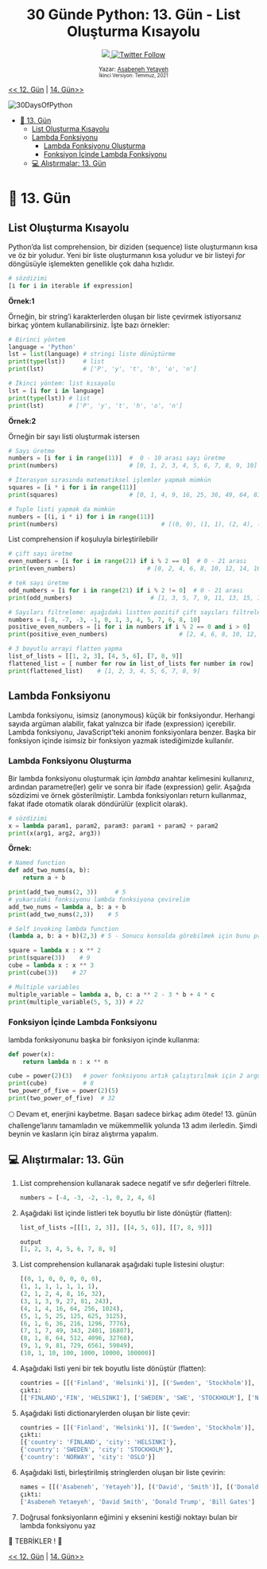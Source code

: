 <div align="center">
  <h1> 30 Günde Python: 13. Gün - List Oluşturma Kısayolu</h1>
  <a class="header-badge" target="_blank" href="https://www.linkedin.com/in/asabeneh/">
  <img src="https://img.shields.io/badge/style--5eba00.svg?label=LinkedIn&logo=linkedin&style=social">
  </a>
  <a class="header-badge" target="_blank" href="https://twitter.com/Asabeneh">
  <img alt="Twitter Follow" src="https://img.shields.io/twitter/follow/asabeneh?style=social">
  </a>

<sub>Yazar:
<a href="https://www.linkedin.com/in/asabeneh/" target="_blank">Asabeneh Yetayeh</a><br>
<small> İkinci Versiyon: Temmuz, 2021</small>
</sub>

</div>
</div>

[<< 12. Gün](../12_Day_Modules/12_modules.md) | [14. Gün>>](../14_Day_Higher_order_functions/14_higher_order_functions.md)

![30DaysOfPython](../images/30DaysOfPython_banner3@2x.png)

- [📘 13. Gün](#-day-13)
  - [List Oluşturma Kısayolu](#list-comprehension)
  - [Lambda Fonksiyonu](#lambda-function)
    - [Lambda Fonksiyonu Oluşturma](#creating-a-lambda-function)
    - [Fonksiyon İçinde Lambda Fonksiyonu](#lambda-function-inside-another-function)
  - [💻 Alıştırmalar: 13. Gün](#-exercises-day-13)

# 📘 13. Gün

## List Oluşturma Kısayolu

Python’da list comprehension, bir diziden (sequence) liste oluşturmanın kısa ve öz bir yoludur. Yeni bir liste oluşturmanın kısa yoludur ve bir listeyi _for_ döngüsüyle işlemekten genellikle çok daha hızlıdır.

```py
# sözdizimi
[i for i in iterable if expression]
```

**Örnek:1**

Örneğin, bir string’i karakterlerden oluşan bir liste çevirmek istiyorsanız birkaç yöntem kullanabilirsiniz. İşte bazı örnekler:

```py
# Birinci yöntem
language = 'Python'
lst = list(language) # stringi liste dönüştürme
print(type(lst))     # list
print(lst)           # ['P', 'y', 't', 'h', 'o', 'n']

# İkinci yöntem: list kısayolu
lst = [i for i in language]
print(type(lst)) # list
print(lst)       # ['P', 'y', 't', 'h', 'o', 'n']

```

**Örnek:2**

Örneğin bir sayı listi oluşturmak istersen

```py
# Sayı üretme
numbers = [i for i in range(11)]  #  0 - 10 arası sayı üretme
print(numbers)                    # [0, 1, 2, 3, 4, 5, 6, 7, 8, 9, 10]

# İterasyon sırasında matematiksel işlemler yapmak mümkün
squares = [i * i for i in range(11)]
print(squares)                    # [0, 1, 4, 9, 16, 25, 36, 49, 64, 81, 100]

# Tuple listi yapmak da mümkün
numbers = [(i, i * i) for i in range(11)]
print(numbers)                             # [(0, 0), (1, 1), (2, 4), (3, 9), (4, 16), (5, 25)]

```

List comprehension if koşuluyla birleştirilebilir


```py
# çift sayı üretme
even_numbers = [i for i in range(21) if i % 2 == 0]  # 0 - 21 arası
print(even_numbers)                    # [0, 2, 4, 6, 8, 10, 12, 14, 16, 18, 20]

# tek sayı üretme
odd_numbers = [i for i in range(21) if i % 2 != 0]  # 0 - 21 arası
print(odd_numbers)                      # [1, 3, 5, 7, 9, 11, 13, 15, 17, 19]

# Sayıları filtreleme: aşağıdaki listten pozitif çift sayıları filtreleyelim
numbers = [-8, -7, -3, -1, 0, 1, 3, 4, 5, 7, 6, 8, 10]
positive_even_numbers = [i for i in numbers if i % 2 == 0 and i > 0]
print(positive_even_numbers)                    # [2, 4, 6, 8, 10, 12, 14, 16, 18, 20]

# 3 boyutlu arrayi flatten yapma
list_of_lists = [[1, 2, 3], [4, 5, 6], [7, 8, 9]]
flattened_list = [ number for row in list_of_lists for number in row]
print(flattened_list)    # [1, 2, 3, 4, 5, 6, 7, 8, 9]
```

## Lambda Fonksiyonu

Lambda fonksiyonu, isimsiz (anonymous) küçük bir fonksiyondur. Herhangi sayıda argüman alabilir, fakat yalnızca bir ifade (expression) içerebilir. Lambda fonksiyonu, JavaScript’teki anonim fonksiyonlara benzer. Başka bir fonksiyon içinde isimsiz bir fonksiyon yazmak istediğimizde kullanılır.

### Lambda Fonksiyonu Oluşturma

Bir lambda fonksiyonu oluşturmak için _lambda_ anahtar kelimesini kullanırız, ardından parametre(ler) gelir ve sonra bir ifade (expression) gelir. Aşağıda sözdizimi ve örnek gösterilmiştir. Lambda fonksiyonları return kullanmaz, fakat ifade otomatik olarak döndürülür (explicit olarak).

```py
# sözdizimi
x = lambda param1, param2, param3: param1 + param2 + param2
print(x(arg1, arg2, arg3))
```

**Örnek:**

```py
# Named function
def add_two_nums(a, b):
    return a + b

print(add_two_nums(2, 3))     # 5
# yukarıdaki fonksiyonu lambda fonksiyona çevirelim
add_two_nums = lambda a, b: a + b
print(add_two_nums(2,3))    # 5

# Self invoking lambda function
(lambda a, b: a + b)(2,3) # 5 - Sonucu konsolda görebilmek için bunu print() içine sarmamız gerekiyor.

square = lambda x : x ** 2
print(square(3))    # 9
cube = lambda x : x ** 3
print(cube(3))    # 27

# Multiple variables
multiple_variable = lambda a, b, c: a ** 2 - 3 * b + 4 * c
print(multiple_variable(5, 5, 3)) # 22
```

### Fonksiyon İçinde Lambda Fonksiyonu

lambda fonksiyonunu başka bir fonksiyon içinde kullanma:

```py
def power(x):
    return lambda n : x ** n

cube = power(2)(3)   # power fonksiyonu artık çalıştırılmak için 2 argümana ihtiyaç duyuyor ve bu argümanlar ayrı ayrı parantezler içinde verilmeli.
print(cube)          # 8
two_power_of_five = power(2)(5) 
print(two_power_of_five)  # 32
```

🌕 Devam et, enerjini kaybetme. Başarı sadece birkaç adım ötede! 13. günün challenge’larını tamamladın ve mükemmellik yolunda 13 adım ilerledin. Şimdi beynin ve kasların için biraz alıştırma yapalım.

## 💻 Alıştırmalar: 13. Gün

1. List comprehension kullanarak sadece negatif ve sıfır değerleri filtrele.
   ```py
   numbers = [-4, -3, -2, -1, 0, 2, 4, 6]
   ```
2. Aşağıdaki list içinde listleri tek boyutlu bir liste dönüştür (flatten):

   ```py
   list_of_lists =[[[1, 2, 3]], [[4, 5, 6]], [[7, 8, 9]]]

   output
   [1, 2, 3, 4, 5, 6, 7, 8, 9]
   ```

3. List comprehension kullanarak aşağıdaki tuple listesini oluştur:
   ```py
   [(0, 1, 0, 0, 0, 0, 0),
   (1, 1, 1, 1, 1, 1, 1),
   (2, 1, 2, 4, 8, 16, 32),
   (3, 1, 3, 9, 27, 81, 243),
   (4, 1, 4, 16, 64, 256, 1024),
   (5, 1, 5, 25, 125, 625, 3125),
   (6, 1, 6, 36, 216, 1296, 7776),
   (7, 1, 7, 49, 343, 2401, 16807),
   (8, 1, 8, 64, 512, 4096, 32768),
   (9, 1, 9, 81, 729, 6561, 59049),
   (10, 1, 10, 100, 1000, 10000, 100000)]
   ```
4. Aşağıdaki listi yeni bir tek boyutlu liste dönüştür (flatten):
   ```py
   countries = [[('Finland', 'Helsinki')], [('Sweden', 'Stockholm')], [('Norway', 'Oslo')]]
   çıktı:
   [['FINLAND','FIN', 'HELSINKI'], ['SWEDEN', 'SWE', 'STOCKHOLM'], ['NORWAY', 'NOR', 'OSLO']]
   ```
5. Aşağıdaki listi dictionarylerden oluşan bir liste çevir:
   ```py
   countries = [[('Finland', 'Helsinki')], [('Sweden', 'Stockholm')], [('Norway', 'Oslo')]]
   çıktı:
   [{'country': 'FINLAND', 'city': 'HELSINKI'},
   {'country': 'SWEDEN', 'city': 'STOCKHOLM'},
   {'country': 'NORWAY', 'city': 'OSLO'}]
   ```
6. Aşağıdaki listi, birleştirilmiş stringlerden oluşan bir liste çevirin:
   ```py
   names = [[('Asabeneh', 'Yetayeh')], [('David', 'Smith')], [('Donald', 'Trump')], [('Bill', 'Gates')]]
   çıktı:
   ['Asabeneh Yetaeyeh', 'David Smith', 'Donald Trump', 'Bill Gates']
   ```
7. Doğrusal fonksiyonların eğimini y eksenini kestiği noktayı bulan bir lambda fonksiyonu yaz

🎉 TEBRİKLER ! 🎉

[<< 12. Gün](../12_Day_Modules/12_modules.md) | [14. Gün>>](../14_Day_Higher_order_functions/14_higher_order_functions.md)
